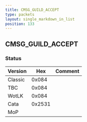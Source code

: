 ```yaml
---
title: CMSG_GUILD_ACCEPT
type: packets
layout: single_markdown_in_list
position: 133
---
```


## CMSG_GUILD_ACCEPT

### Status

Version    | Hex        | Comment
---------- | ---------- | ---------- 
Classic    | 0x084      |
TBC        | 0x084      |
WotLK      | 0x084      |
Cata       | 0x2531     |
MoP        |            |